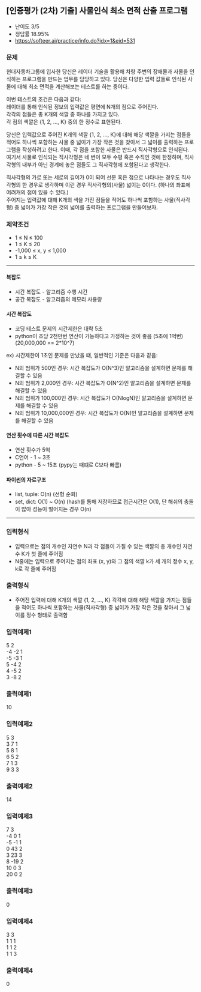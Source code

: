 ## [인증평가 (2차) 기출] 사물인식 최소 면적 산출 프로그램
- 난이도 3/5
- 정답률 18.95%
- https://softeer.ai/practice/info.do?idx=1&eid=531

### 문제
현대자동차그룹에 입사한 당신은 레이더 기술을 활용해 차량 주변의 장애물과 사물을 인식하는 프로그램을 만드는 업무를 담당하고 있다. 
당신은 다양한 입력 값들로 인식된 사물에 대해 최소 면적을 계산해보는 테스트를 하는 중이다.  

이번 테스트의 조건은 다음과 같다:  
레이더를 통해 인식된 정보의 입력값은 평면에 N개의 점으로 주어진다.  
각각의 점들은 총 K개의 색깔 중 하나를 가지고 있다.    
각 점의 색깔은 {1, 2, …, K} 중의 한 정수로 표현된다. 

당신은 입력값으로 주어진 K개의 색깔 {1, 2, …, K}에 대해 해당 색깔을 가지는 점들을 적어도 하나씩 포함하는 사물 중 넓이가 가장 작은 것을 찾아서 그 넓이를 출력하는 프로그램을 작성하려고 한다. 
이때, 각 점을 포함한 사물은 반드시 직사각형으로 인식된다.
여기서 사물로 인식되는 직사각형은 네 변이 모두 수평 혹은 수직인 것에 한정하며, 직사각형의 내부가 아닌 경계에 놓은 점들도 그 직사각형에 포함된다고 생각한다.   

직사각형의 가로 또는 세로의 길이가 0이 되어 선분 혹은 점으로 나타나는 경우도 직사각형의 한 경우로 생각하며 이런 경우 직사각형의(사물) 넓이는 0이다. (하나의 좌표에 여려개의 점이 있을 수 있다.)  
주어지는 입력값에 대해 K개의 색을 가진 점들을 적어도 하나씩 포함하는 사물(직사각형) 중 넓이가 가장 작은 것의 넓이를 출력하는 프로그램을 만들어보자.  

### 제약조건
- 1 ≤ N ≤ 100
- 1 ≤ K ≤ 20
- -1,000 ≤ x, y ≤ 1,000
- 1 ≤ k ≤ K

--------------------------------------------------------

#### 복잡도
- 시간 복잡도 - 알고리즘 수행 시간
- 공간 복잡도 - 알고리즘의 메모리 사용량

#### 시간 복잡도
- 코딩 테스트 문제의 시간제한은 대략 5초
- python이 초당 2천만번 연산이 가능하다고 가정하는 것이 좋음 (5초에 1억번) 
(20,000,000 == 2*10^7)

ex) 시간제한이 1초인 문제를 만났을 떄, 일반적인 기준은 다음과 같음:
- N의 범위가 500인 경우: 시간 복잡도가 O(N^3)인 알고리즘을 설계하면 문제를 해결할 수 있음
- N의 범위가 2,000인 경우: 시간 복잡도가 O(N^2)인 알고리즘을 설계하면 문제를 해결할 수 있음
- N의 범위가 100,000인 경우: 시간 복잡도가 O(NlogN)인 알고리즘을 설계하면 문제를 해결할 수 있음
- N의 범위가 10,000,000인 경우: 시간 복잡도가 O(N)인 알고리즘을 설계하면 문제를 해결할 수 있음

#### 연산 횟수에 따른 시간 복잡도
- 연산 횟수가 5억
- C언어 - 1 ~ 3초
- python - 5 ~ 15초 (pypy는 때떄로 C보다 빠름)

#### 파이썬의 자료구조
- list, tuple: O(n) (선형 순회)
- set, dict: O(1) ~ O(n) 
(hash를 통해 저장하므로 접근시간은 O(1), 단 해쉬의 충돌이 많아 성능이 떨어지는 경우 O(n)

--------------------------------------------------------

### 입력형식
- 입력으로는 점의 개수인 자연수 N과 각 점들이 가질 수 있는 색깔의 총 개수인 자연수 K가 첫 줄에 주어짐 
- N줄에는 입력으로 주어지는 점의 좌표 (x, y)와 그 점의 색깔 k가 세 개의 정수 x, y, k로 각 줄에 주어짐

### 출력형식
- 주어진 입력에 대해 K개의 색깔 {1, 2, …, K} 각각에 대해 해당 색깔을 가지는 점들을 적어도 하나씩 포함하는 사물(직사각형) 중 넓이가 가장 작은 것을 찾아서 그 넓이를 정수 형태로 출력함

### 입력예제1
5 2   
-4 -2 1  
-5 -3 1  
5 -4 2  
4 -5 2   
3 -8 2

### 출력예제1
10

### 입력예제2
5 3  
3 7 1  
5 8 1  
6 5 2  
7 1 3  
9 3 3

### 출력예제2
14

### 입력예제3
7 3  
-4 0 1  
-5 -1 1  
0 43 2  
3 23 3  
8 -19 2  
10 0 3  
20 0 2

### 출력예제3
0

### 입력예제4
3 3  
1 1 1  
1 1 2  
1 1 3

### 출력예제4
0  

